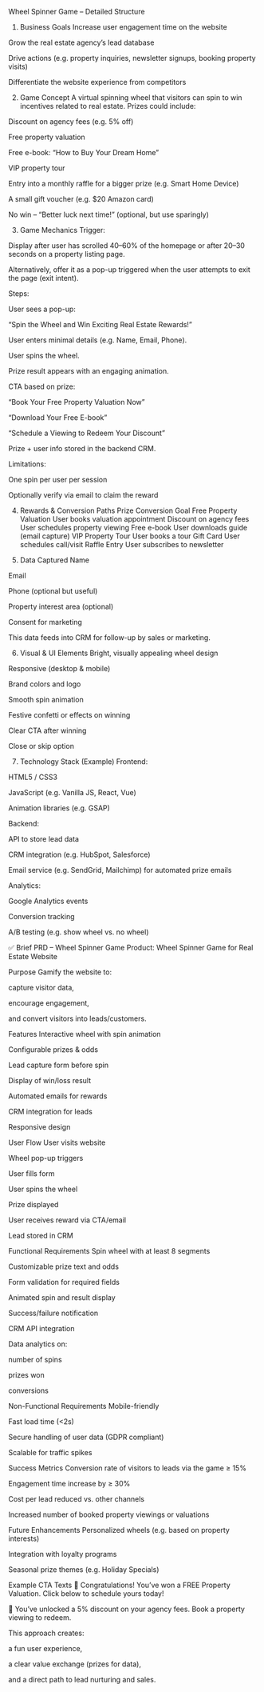Wheel Spinner Game – Detailed Structure
1. Business Goals
Increase user engagement time on the website

Grow the real estate agency’s lead database

Drive actions (e.g. property inquiries, newsletter signups, booking property visits)

Differentiate the website experience from competitors

2. Game Concept
A virtual spinning wheel that visitors can spin to win incentives related to real estate. Prizes could include:

Discount on agency fees (e.g. 5% off)

Free property valuation

Free e-book: “How to Buy Your Dream Home”

VIP property tour

Entry into a monthly raffle for a bigger prize (e.g. Smart Home Device)

A small gift voucher (e.g. $20 Amazon card)

No win – “Better luck next time!” (optional, but use sparingly)

3. Game Mechanics
Trigger:

Display after user has scrolled 40–60% of the homepage or after 20–30 seconds on a property listing page.

Alternatively, offer it as a pop-up triggered when the user attempts to exit the page (exit intent).

Steps:

User sees a pop-up:

“Spin the Wheel and Win Exciting Real Estate Rewards!”

User enters minimal details (e.g. Name, Email, Phone).

User spins the wheel.

Prize result appears with an engaging animation.

CTA based on prize:

“Book Your Free Property Valuation Now”

“Download Your Free E-book”

“Schedule a Viewing to Redeem Your Discount”

Prize + user info stored in the backend CRM.

Limitations:

One spin per user per session

Optionally verify via email to claim the reward

4. Rewards & Conversion Paths
Prize	Conversion Goal
Free Property Valuation	User books valuation appointment
Discount on agency fees	User schedules property viewing
Free e-book	User downloads guide (email capture)
VIP Property Tour	User books a tour
Gift Card	User schedules call/visit
Raffle Entry	User subscribes to newsletter

5. Data Captured
Name

Email

Phone (optional but useful)

Property interest area (optional)

Consent for marketing

This data feeds into CRM for follow-up by sales or marketing.

6. Visual & UI Elements
Bright, visually appealing wheel design

Responsive (desktop & mobile)

Brand colors and logo

Smooth spin animation

Festive confetti or effects on winning

Clear CTA after winning

Close or skip option

7. Technology Stack (Example)
Frontend:

HTML5 / CSS3

JavaScript (e.g. Vanilla JS, React, Vue)

Animation libraries (e.g. GSAP)

Backend:

API to store lead data

CRM integration (e.g. HubSpot, Salesforce)

Email service (e.g. SendGrid, Mailchimp) for automated prize emails

Analytics:

Google Analytics events

Conversion tracking

A/B testing (e.g. show wheel vs. no wheel)

✅ Brief PRD – Wheel Spinner Game
Product:
Wheel Spinner Game for Real Estate Website

Purpose
Gamify the website to:

capture visitor data,

encourage engagement,

and convert visitors into leads/customers.

Features
Interactive wheel with spin animation

Configurable prizes & odds

Lead capture form before spin

Display of win/loss result

Automated emails for rewards

CRM integration for leads

Responsive design

User Flow
User visits website

Wheel pop-up triggers

User fills form

User spins the wheel

Prize displayed

User receives reward via CTA/email

Lead stored in CRM

Functional Requirements
Spin wheel with at least 8 segments

Customizable prize text and odds

Form validation for required fields

Animated spin and result display

Success/failure notification

CRM API integration

Data analytics on:

number of spins

prizes won

conversions

Non-Functional Requirements
Mobile-friendly

Fast load time (<2s)

Secure handling of user data (GDPR compliant)

Scalable for traffic spikes

Success Metrics
Conversion rate of visitors to leads via the game ≥ 15%

Engagement time increase by ≥ 30%

Cost per lead reduced vs. other channels

Increased number of booked property viewings or valuations

Future Enhancements
Personalized wheels (e.g. based on property interests)

Integration with loyalty programs

Seasonal prize themes (e.g. Holiday Specials)

Example CTA Texts
🎉 Congratulations! You’ve won a FREE Property Valuation. Click below to schedule yours today!

🎁 You’ve unlocked a 5% discount on your agency fees. Book a property viewing to redeem.

This approach creates:

a fun user experience,

a clear value exchange (prizes for data),

and a direct path to lead nurturing and sales.

